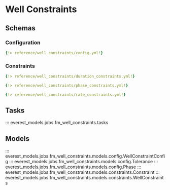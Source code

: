 # Well Constraints

## Schemas

### Configuration

```yaml
{!> reference/well_constraints/config.yml!}
```

### Constraints

```yaml
{!> reference/well_constraints/duration_constraints.yml!}
```

```yaml
{!> reference/well_constraints/phase_constraints.yml!}
```

```yaml
{!> reference/well_constraints/rate_constraints.yml!}
```

## Tasks

::: everest_models.jobs.fm_well_constraints.tasks

## Models

::: everest_models.jobs.fm_well_constraints.models.config.WellConstraintConfig
::: everest_models.jobs.fm_well_constraints.models.config.Tolerance
::: everest_models.jobs.fm_well_constraints.models.config.Phase
::: everest_models.jobs.fm_well_constraints.models.constraints.Constraint
::: everest_models.jobs.fm_well_constraints.models.constraints.WellConstraints
